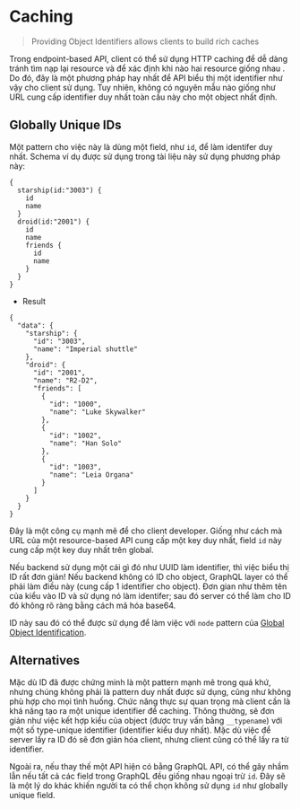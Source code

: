 # Caching

> Providing Object Identifiers allows clients to build rich caches

Trong endpoint-based API, client có thể sử dụng HTTP caching để dễ dàng tránh tìm nạp lại resource và để xác định khi nào hai resource giống nhau . Do đó, đây là một phương pháp hay nhất để API biểu thị một identifier như vậy cho client sử dụng. Tuy nhiên, không có nguyên mẫu nào giống như URL cung cấp identifier duy nhất toàn cầu này cho một object nhất định.

## Globally Unique IDs

Một pattern cho việc này là dùng một field, như `id`, để làm identifer duy nhất. Schema ví dụ được sử dụng trong tài liệu này sử dụng phương pháp này:

```
{
  starship(id:"3003") {
    id
    name
  }
  droid(id:"2001") {
    id
    name
    friends {
      id
      name
    }
  }
}
```

- Result 

```
{
  "data": {
    "starship": {
      "id": "3003",
      "name": "Imperial shuttle"
    },
    "droid": {
      "id": "2001",
      "name": "R2-D2",
      "friends": [
        {
          "id": "1000",
          "name": "Luke Skywalker"
        },
        {
          "id": "1002",
          "name": "Han Solo"
        },
        {
          "id": "1003",
          "name": "Leia Organa"
        }
      ]
    }
  }
}
```

Đây là một công cụ mạnh mẽ để cho client developer. Giống như cách mà URL của một resource-based API cung cấp một key duy nhất, field `id` này cung cấp một key duy nhất trên global.

Nếu backend sử dụng một cái gì đó như UUID làm identifier, thì việc biểu thị ID rất đơn giản! Nếu backend không có ID cho object, GraphQL layer có thể phải làm điều này (cung cấp 1 identifier cho object). Đơn gian như thêm tên của kiểu vào ID và sử dụng nó làm identifer; sau đó server có thể làm cho ID đó không rõ ràng bằng cách mã hóa base64.

ID này sau đó có thể được sử dụng để làm việc với `node` pattern của [Global Object Identification](https://graphql.org/learn/global-object-identification).

## Alternatives

Mặc dù ID đã được chứng minh là một pattern mạnh mẽ trong quá khứ, nhưng chúng không phải là pattern duy nhất được sử dụng, cũng như không phù hợp cho mọi tình huống. Chức năng thực sự quan trọng mà client cần là khả năng tạo ra một unique identifier để caching. Thông thường, sẽ đơn giản như việc kết hợp kiểu của object (được truy vấn bằng `__typename`) với một số type-unique identifier (identifier kiểu duy nhất). Mặc dù việc để server lấy ra ID đó sẽ đơn giản hóa client, nhưng client cũng có thể lấy ra từ identifier.

Ngoài ra, nếu thay thế một API hiện có bằng GraphQL API, có thể gây nhầm lẫn nếu tất cả các field trong GraphQL đều giống nhau ngoại trừ `id`. Đây sẽ là một lý do khác khiến người ta có thể chọn không sử dụng `id` như globally unique field.
